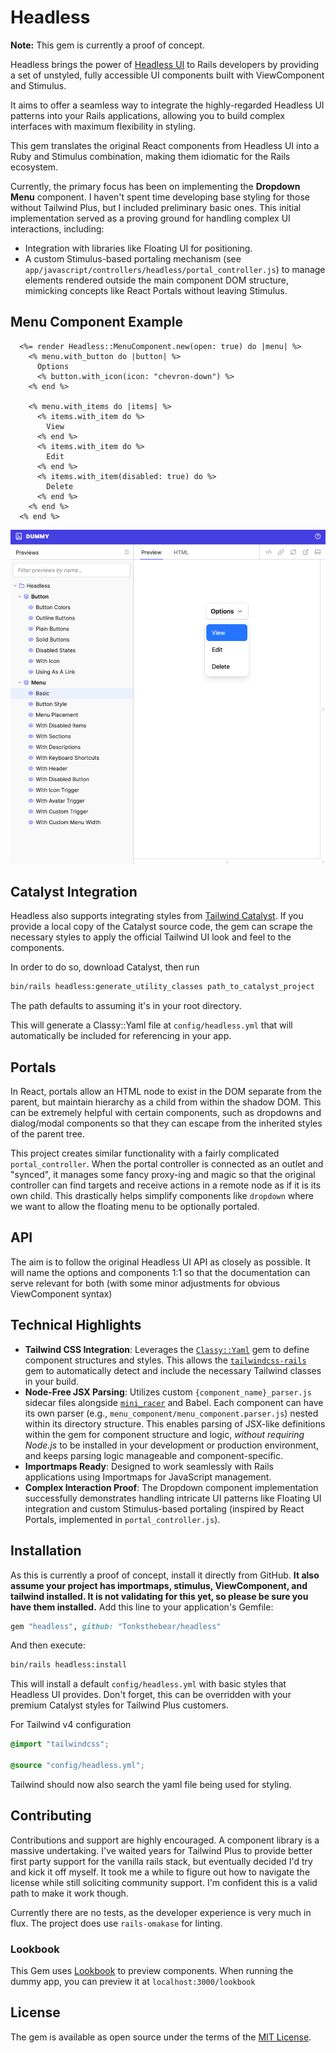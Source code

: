 # Headless

**Note:** This gem is currently a proof of concept.

Headless brings the power of [Headless UI](https://headlessui.com) to Rails developers by providing a set of unstyled, fully accessible UI components built with ViewComponent and Stimulus.

It aims to offer a seamless way to integrate the highly-regarded Headless UI patterns into your Rails applications, allowing you to build complex interfaces with maximum flexibility in styling.

This gem translates the original React components from Headless UI into a Ruby and Stimulus combination, making them idiomatic for the Rails ecosystem.

Currently, the primary focus has been on implementing the **Dropdown Menu** component. I haven't spent time developing base styling for those without Tailwind Plus, but I included preliminary basic ones. This initial implementation served as a proving ground for handling complex UI interactions, including:
*   Integration with libraries like Floating UI for positioning.
*   A custom Stimulus-based portaling mechanism (see `app/javascript/controllers/headless/portal_controller.js`) to manage elements rendered outside the main component DOM structure, mimicking concepts like React Portals without leaving Stimulus.

## Menu Component Example
```erb
  <%= render Headless::MenuComponent.new(open: true) do |menu| %>
    <% menu.with_button do |button| %>
      Options
      <% button.with_icon(icon: "chevron-down") %>
    <% end %>

    <% menu.with_items do |items| %>
      <% items.with_item do %>
        View
      <% end %>
      <% items.with_item do %>
        Edit
      <% end %>
      <% items.with_item(disabled: true) do %>
        Delete
      <% end %>
    <% end %>
  <% end %>
```
![Menu Component](docs/images/menu_component_1.png)


## Catalyst Integration

Headless also supports integrating styles from [Tailwind Catalyst](https://catalyst.tailwindui.com/). If you provide a local copy of the Catalyst source code, the gem can scrape the necessary styles to apply the official Tailwind UI look and feel to the components.

In order to do so, download Catalyst, then run
```bash
bin/rails headless:generate_utility_classes path_to_catalyst_project
```
The path defaults to assuming it's in your root directory.

This will generate a Classy::Yaml file at `config/headless.yml` that will automatically be included for referencing in your app.

## Portals
In React, portals allow an HTML node to exist in the DOM separate from the parent, but maintain hierarchy as a child from within the shadow DOM. This can be extremely helpful with certain components, such as dropdowns and dialog/modal components so that they can escape from the inherited styles of the parent tree.

This project creates similar functionality with a fairly complicated `portal_controller`. When the portal controller is connected as an outlet and "synced", it manages some fancy proxy-ing and magic so that the original controller can find targets and receive actions in a remote node as if it is its own child. This drastically helps simplify components like `dropdown` where we want to allow the floating menu to be optionally portaled. 


## API
The aim is to follow the original Headless UI API as closely as possible. It will name the options and components 1:1 so that the documentation can serve relevant for both (with some minor adjustments for obvious ViewComponent syntax)


## Technical Highlights

*   **Tailwind CSS Integration**: Leverages the [`Classy::Yaml`](https://github.com/Tonksthebear/classy-yaml) gem to define component structures and styles. This allows the [`tailwindcss-rails`](https://github.com/rails/tailwindcss-rails) gem to automatically detect and include the necessary Tailwind classes in your build.
*   **Node-Free JSX Parsing**: Utilizes custom `{component_name}_parser.js` sidecar files alongside [`mini_racer`](https://github.com/rubyjs/mini_racer) and Babel. Each component can have its own parser (e.g., `menu_component/menu_component.parser.js`) nested within its directory structure. This enables parsing of JSX-like definitions within the gem for component structure and logic, *without requiring Node.js* to be installed in your development or production environment, and keeps parsing logic manageable and component-specific.
*   **Importmaps Ready**: Designed to work seamlessly with Rails applications using Importmaps for JavaScript management.
*   **Complex Interaction Proof**: The Dropdown component implementation successfully demonstrates handling intricate UI patterns like Floating UI integration and custom Stimulus-based portaling (inspired by React Portals, implemented in `portal_controller.js`).

## Installation

As this is currently a proof of concept, install it directly from GitHub. **It also assume your project has importmaps, stimulus, ViewComponent, and tailwind installed. It is not validating for this yet, so please be sure you have them installed.** Add this line to your application's Gemfile:

```ruby
gem "headless", github: "Tonksthebear/headless"
```

And then execute:
```bash
bin/rails headless:install 
```

This will install a default `config/headless.yml` with basic styles that Headless UI provides. Don't forget, this can be overridden with your premium Catalyst styles for Tailwind Plus customers.

For Tailwind v4 configuration
```css
@import "tailwindcss";

@source "config/headless.yml";
```
Tailwind should now also search the yaml file being used for styling.

## Contributing
Contributions and support are highly encouraged. A component library is a massive undertaking. I've waited years for Tailwind Plus to provide better first party support for the vanilla rails stack, but eventually decided I'd try and kick it off myself. It took me a while to figure out how to navigate the license while still soliciting community support. I'm confident this is a valid path to make it work though.

Currently there are no tests, as the developer experience is very much in flux. The project does use `rails-omakase` for linting.

### Lookbook
This Gem uses [Lookbook](https://lookbook.build) to preview components. When running the dummy app, you can preview it at `localhost:3000/lookbook`

## License
The gem is available as open source under the terms of the [MIT License](https://opensource.org/licenses/MIT).
